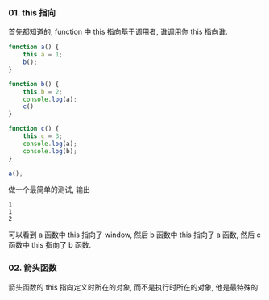 
### 01. this 指向

首先都知道的, function 中 this 指向基于调用者, 谁调用你 this 指向谁.

```js
function a() {
    this.a = 1;
    b();
}

function b() {
    this.b = 2;
    console.log(a);
    c()
}

function c() {
    this.c = 3;
    console.log(a);
    console.log(b);
}

a();
```

做一个最简单的测试, 输出

```
1
1
2
```

可以看到 a 函数中 this 指向了 window, 然后 b 函数中 this 指向了 a 函数, 然后 c 函数中 this 指向了 b 函数.

### 02. 箭头函数

箭头函数的 this 指向定义时所在的对象, 而不是执行时所在的对象, 他是最特殊的

```

```
